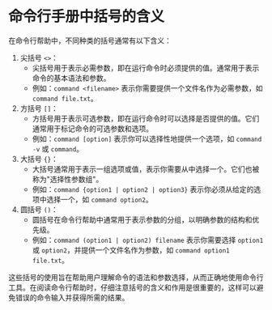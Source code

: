 # 命令行手册中括号的含义

在命令行帮助中，不同种类的括号通常有以下含义：

1. 尖括号 `<>`：
   - 尖括号用于表示必需参数，即在运行命令时必须提供的值。通常用于表示命令的基本语法和参数。
   - 例如：`command <filename>` 表示你需要提供一个文件名作为必需参数，如 `command file.txt`。
2. 方括号 `[]`：
   - 方括号用于表示可选参数，即在运行命令时可以选择是否提供的值。它们通常用于标记命令的可选参数和选项。
   - 例如：`command [option]` 表示你可以选择性地提供一个选项，如 `command -v` 或 `command`。
3. 大括号 `{}`：
   - 大括号通常用于表示一组选项或值，表示你需要从中选择一个。它们也被称为"选择性参数组"。
   - 例如：`command {option1 | option2 | option3}` 表示你必须从给定的选项中选择一个，如 `command option2`。
4. 圆括号 `()`：
   - 圆括号在命令行帮助中通常用于表示参数的分组，以明确参数的结构和优先级。
   - 例如：`command (option1 | option2) filename` 表示你需要选择 `option1` 或 `option2`，并提供一个文件名作为参数，如 `command option1 file.txt`。

这些括号的使用旨在帮助用户理解命令的语法和参数选择，从而正确地使用命令行工具。在阅读命令行帮助时，仔细注意括号的含义和作用是很重要的，这样可以避免错误的命令输入并获得所需的结果。
